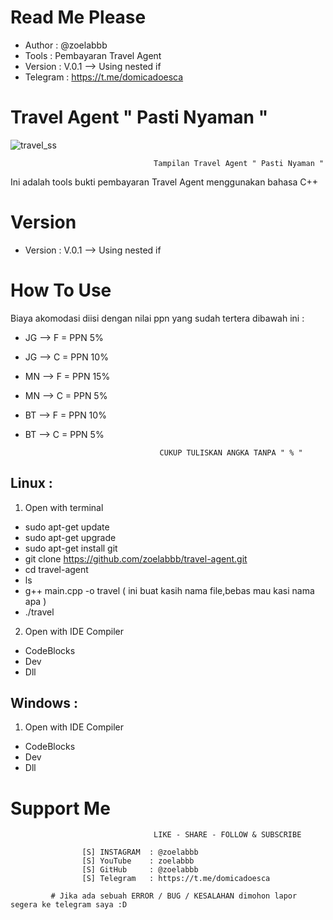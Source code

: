 # Read Me Please
  * Author    : @zoelabbb
  * Tools     : Pembayaran Travel Agent
  * Version   : V.0.1 --> Using nested if
  * Telegram  : https://t.me/domicadoesca
  
  
# Travel Agent " Pasti Nyaman "
![travel_ss](https://user-images.githubusercontent.com/49254668/55961887-02034b00-5c9a-11e9-86fe-b14c6a085798.png)
                                    
                                    Tampilan Travel Agent " Pasti Nyaman "  
Ini adalah tools bukti pembayaran Travel Agent menggunakan bahasa C++


# Version
  * Version : V.0.1 --> Using nested if
  
# How To Use
Biaya akomodasi diisi dengan nilai ppn yang sudah tertera dibawah ini :
- JG --> F = PPN 5%
- JG --> C = PPN 10%
- MN --> F = PPN 15%
- MN --> C = PPN 5%
- BT --> F = PPN 10%
- BT --> C = PPN 5%

                                    CUKUP TULISKAN ANGKA TANPA " % "

## Linux :
1. Open with terminal
  * sudo apt-get update
  * sudo apt-get upgrade
  * sudo apt-get install git
  * git clone https://github.com/zoelabbb/travel-agent.git
  * cd travel-agent
  * ls
  * g++ main.cpp -o travel ( ini buat kasih nama file,bebas mau kasi nama apa )
  * ./travel

2. Open with IDE Compiler
  * CodeBlocks
  * Dev
  * Dll
  
## Windows :
1. Open with IDE Compiler
  * CodeBlocks
  * Dev
  * Dll
  
  
# Support Me

                                    LIKE - SHARE - FOLLOW & SUBSCRIBE

                    [S] INSTAGRAM  : @zoelabbb
                    [S] YouTube    : zoelabbb
                    [S] GitHub     : @zoelabbb
                    [S] Telegram   : https://t.me/domicadoesca
                    
             # Jika ada sebuah ERROR / BUG / KESALAHAN dimohon lapor segera ke telegram saya :D
